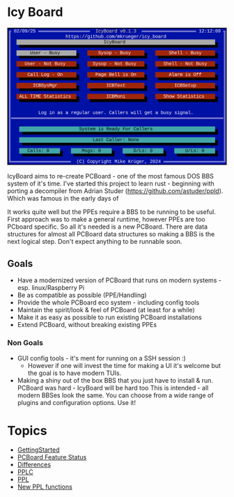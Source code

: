 # Icy Board

![Login screen](assets/login_screen.png?raw=true "Login screen")

IcyBoard aims to re-create PCBoard - one of the most famous DOS BBS system of it's time.
I've started this project to learn rust - beginning with porting a decompiler from Adrian Studer
 (https://github.com/astuder/ppld). Which was famous in the early days of 

It works quite well but the PPEs require a BBS to be running to be useful. First approach was to make a general runtime, however PPEs are too PCboard specific.
So all it's needed is a new PCBoard.
There are data structures for almost all PCBoard data structures so making a BBS is the next logical step. Don't expect anything to be runnable soon.


## Goals

* Have a modernized version of PCBoard that runs on modern systems - esp. linux/Raspberry Pi
* Be as compatible as possible (PPE/Handling)
* Provide the whole PCBoard eco system - including config tools
* Maintain the spirit/look & feel of PCBoard (at least for a while)
* Make it as easy as possible to run existing PCBoard installations
* Extend PCBoard, without breaking existing PPEs

### Non Goals

* GUI config tools - it's ment for running on a SSH session :)
  * However if one will invest the time for making a UI it's welcome but the goal is to have modern TUIs.
* Making a shiny out of the box BBS that you just have to install & run. PCBoard was hard - IcyBoard will be hard too
  This is intended - all modern BBSes look the same. You can choose from a wide range of plugins and configuration options.
  Use it!

# Topics
* [GettingStarted](docs/gettingstarted.md)
* [PCBoard Feature Status](docs/feature_parity.md)
* [Differences](docs/differences.md)
* [PPLC](docs/pplc.md)
* [PPL](docs/ppl.md)
* [New PPL functions](docs/new_ppl.md)
